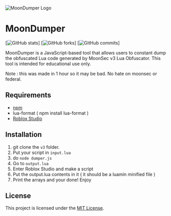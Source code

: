 ![MoonDumper Logo](https://cdn.discordapp.com/attachments/980410775535501342/1097536488259977447/image-removebg-preview.png)

# MoonDumper

[![GitHub stats](https://img.shields.io/github/stars/DatamindDev/MoonDumper?style=flat-square)]
[![GitHub forks](https://img.shields.io/github/forks/DatamindDev/MoonDumper?style=flat-square)]
[![GitHub commits](https://img.shields.io/github/commit-activity/m/DatamindDev/MoonDumper?style=flat-square)]

MoonDumper is a JavaScript-based tool that allows users to constant dump the obfuscated Lua code generated by MoonSec v3 Lua Obfuscator. This tool is intended for educational use only.

Note : this was made in 1 hour so it may be bad. No hate on moonsec or federal.

## Requirements

- [npm](https://www.npmjs.com/)
- lua-format ( npm install lua-format )
- [Roblox Studio](https://www.roblox.com/create)

## Installation

1. git clone the ```v3``` folder.
2. Put your script in ```input.lua```
3. do ```node dumper.js```
4. Go to ```output.lua```
5. Enter Roblox Studio and make a script
6. Put the output.lua contents in it ( it should be a luamin minified file )
7. Print the arrays and your done! Enjoy


## License

This project is licensed under the [MIT License](https://opensource.org/licenses/MIT).
